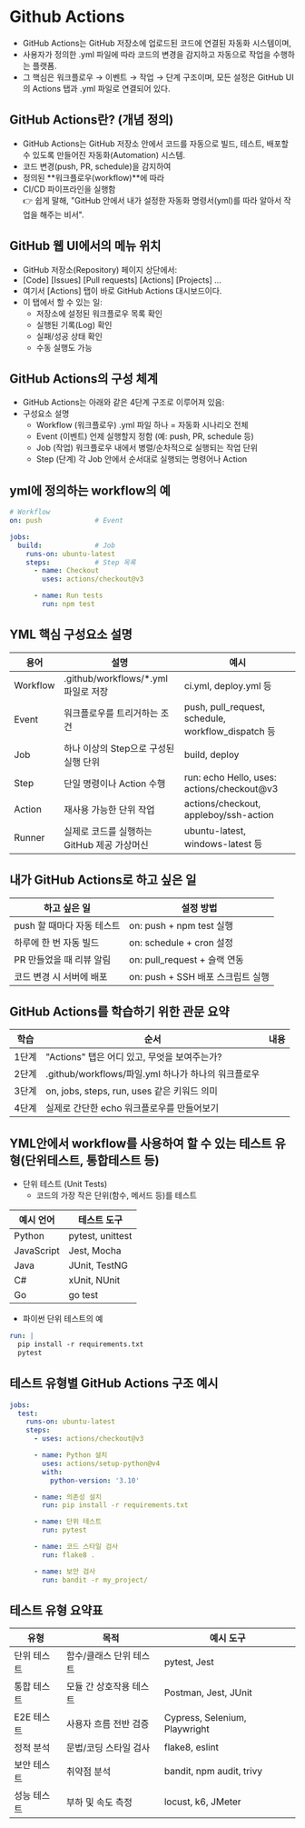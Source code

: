 # Github Actions
* GitHub Actions는 GitHub 저장소에 업로드된 코드에 연결된 자동화 시스템이며,
* 사용자가 정의한 .yml 파일에 따라 코드의 변경을 감지하고 자동으로 작업을 수행하는 플랫폼.
* 그 핵심은 워크플로우 → 이벤트 → 작업 → 단계 구조이며, 모든 설정은 GitHub UI의 Actions 탭과 .yml 파일로 연결되어 있다.
  
## GitHub Actions란? (개념 정의)
* GitHub Actions는 GitHub 저장소 안에서 코드를 자동으로 빌드, 테스트, 배포할 수 있도록 만들어진 자동화(Automation) 시스템.
* 코드 변경(push, PR, schedule)을 감지하여
* 정의된 **워크플로우(workflow)**에 따라
* CI/CD 파이프라인을 실행함  
👉 쉽게 말해, "GitHub 안에서 내가 설정한 자동화 명령서(yml)를 따라 알아서 작업을 해주는 비서".

## GitHub 웹 UI에서의 메뉴 위치
* GitHub 저장소(Repository) 페이지 상단에서:
* [Code] [Issues] [Pull requests] [Actions] [Projects] ...
* 여기서 [Actions] 탭이 바로 GitHub Actions 대시보드이다.
* 이 탭에서 할 수 있는 일:
  + 저장소에 설정된 워크플로우 목록 확인
  + 실행된 기록(Log) 확인
  + 실패/성공 상태 확인
  + 수동 실행도 가능
 
## GitHub Actions의 구성 체계
* GitHub Actions는 아래와 같은 4단계 구조로 이루어져 있음:
* 구성요소	설명
  + Workflow (워크플로우)	.yml 파일 하나 = 자동화 시나리오 전체
  + Event (이벤트)	언제 실행할지 정함 (예: push, PR, schedule 등)
  + Job (작업)	워크플로우 내에서 병렬/순차적으로 실행되는 작업 단위
  + Step (단계)	각 Job 안에서 순서대로 실행되는 명령어나 Action

## yml에 정의하는 workflow의 예
```yml
# Workflow
on: push             # Event

jobs:
  build:             # Job
    runs-on: ubuntu-latest
    steps:           # Step 목록
      - name: Checkout
        uses: actions/checkout@v3

      - name: Run tests
        run: npm test
```

## YML 핵심 구성요소 설명

|용어	|설명	|예시| 
|-----|-----|-----|
|Workflow|	.github/workflows/*.yml 파일로 저장	|ci.yml, deploy.yml 등|
|Event|	워크플로우를 트리거하는 조건	|push, pull_request, schedule, workflow_dispatch 등|
|Job|	하나 이상의 Step으로 구성된 실행 단위	|build, deploy|
|Step|	단일 명령이나 Action 수행	|run: echo Hello, uses: actions/checkout@v3|
|Action|	재사용 가능한 단위 작업	|actions/checkout, appleboy/ssh-action|
|Runner|	실제로 코드를 실행하는 GitHub 제공 가상머신	|ubuntu-latest, windows-latest 등|

## 내가 GitHub Actions로 하고 싶은 일
|하고 싶은 일	|설정 방법|
|-------------|----------|
|push 할 때마다 자동 테스트|	on: push + npm test 실행|
|하루에 한 번 자동 빌드|	on: schedule + cron 설정|
|PR 만들었을 때 리뷰 알림|	on: pull_request + 슬랙 연동|
|코드 변경 시 서버에 배포|	on: push + SSH 배포 스크립트 실행|

## GitHub Actions를 학습하기 위한 관문 요약
|학습| 순서|	내용|
|----|---------|----------|
|1단계|	"Actions" 탭은 어디 있고, 무엇을 보여주는가?|
|2단계|	.github/workflows/파일.yml 하나가 하나의 워크플로우|
|3단계|	on, jobs, steps, run, uses 같은 키워드 의미|
|4단계|	실제로 간단한 echo 워크플로우를 만들어보기|

## YML안에서 workflow를 사용하여 할 수 있는 테스트 유형(단위테스트, 통합테스트 등)
* 단위 테스트 (Unit Tests)
  + 코드의 가장 작은 단위(함수, 메서드 등)를 테스트

|예시 언어|	테스트 도구|  
|---------|------------|
|Python|	pytest, unittest|
|JavaScript|	Jest, Mocha|
|Java|	JUnit, TestNG|
|C#|	xUnit, NUnit|
|Go|	go test|
* 파이썬 단위 테스트의 예
```yml
run: |
  pip install -r requirements.txt
  pytest
```
## 테스트 유형별 GitHub Actions 구조 예시
```yml
jobs:
  test:
    runs-on: ubuntu-latest
    steps:
      - uses: actions/checkout@v3

      - name: Python 설치
        uses: actions/setup-python@v4
        with:
          python-version: '3.10'

      - name: 의존성 설치
        run: pip install -r requirements.txt

      - name: 단위 테스트
        run: pytest

      - name: 코드 스타일 검사
        run: flake8 .

      - name: 보안 검사
        run: bandit -r my_project/
```

## 테스트 유형 요약표
|유형|	목적|	예시 도구|
|----|------|----------|
|단위 테스트|	함수/클래스 단위 테스트|	pytest, Jest|
|통합 테스트|	모듈 간 상호작용 테스트|	Postman, Jest, JUnit|
|E2E 테스트|	사용자 흐름 전반 검증|	Cypress, Selenium, Playwright|
|정적 분석|	문법/코딩 스타일 검사|	flake8, eslint|
|보안 테스트|	취약점 분석|	bandit, npm audit, trivy|
|성능 테스트|	부하 및 속도 측정|	locust, k6, JMeter|
